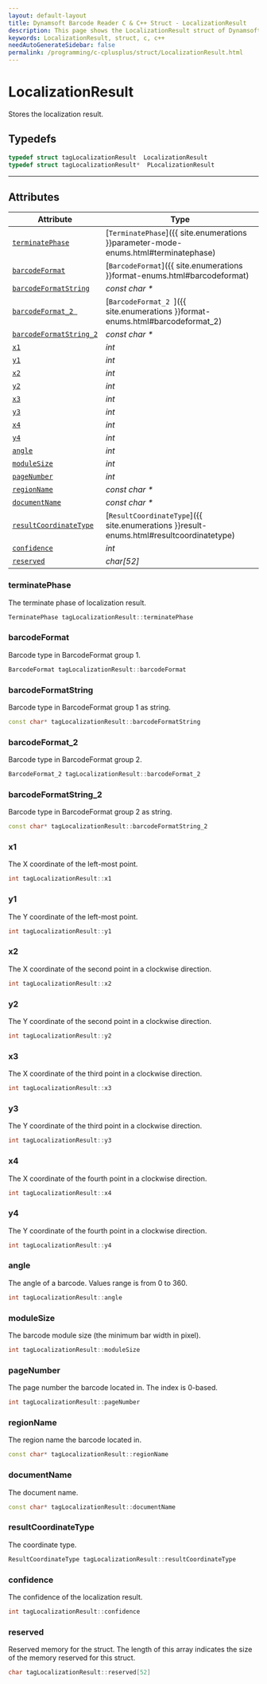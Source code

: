 ```yaml
---
layout: default-layout
title: Dynamsoft Barcode Reader C & C++ Struct - LocalizationResult
description: This page shows the LocalizationResult struct of Dynamsoft Barcode Reader for C & C++ Language.
keywords: LocalizationResult, struct, c, c++
needAutoGenerateSidebar: false
permalink: /programming/c-cplusplus/struct/LocalizationResult.html
---
```



# LocalizationResult
Stores the localization result.

## Typedefs

```cpp
typedef struct tagLocalizationResult  LocalizationResult
typedef struct tagLocalizationResult*  PLocalizationResult
```  
  
---
  

## Attributes
  
| Attribute | Type |
|---------- | ---- |
| [`terminatePhase`](#terminatephase) | [`TerminatePhase`]({{ site.enumerations }}parameter-mode-enums.html#terminatephase) |
| [`barcodeFormat`](#barcodeformat) | [`BarcodeFormat`]({{ site.enumerations }}format-enums.html#barcodeformat) |
| [`barcodeFormatString`](#barcodeformatstring) | *const char \** |
| [`barcodeFormat_2 `](#barcodeformat_2 ) | [`BarcodeFormat_2 `]({{ site.enumerations }}format-enums.html#barcodeformat_2) |
| [`barcodeFormatString_2`](#barcodeformatstring_2) | *const char \** |
| [`x1`](#x1) | *int* |
| [`y1`](#y1) | *int* |
| [`x2`](#x2) | *int* |
| [`y2`](#y2) | *int* |
| [`x3`](#x3) | *int* |
| [`y3`](#y3) | *int* |
| [`x4`](#x4) | *int* |
| [`y4`](#y4) | *int* |
| [`angle`](#angle) | *int* |
| [`moduleSize`](#modulesize) | *int* |
| [`pageNumber`](#pagenumber) | *int* |
| [`regionName`](#regionname) | *const char \** |
| [`documentName`](#documentname)| *const char \** |
| [`resultCoordinateType`](#resultcoordinatetype) | [`ResultCoordinateType`]({{ site.enumerations }}result-enums.html#resultcoordinatetype) |
| [`confidence`](#confidence) | *int* |
| [`reserved`](#reserved) | *char\[52\]* |


### terminatePhase
The terminate phase of localization result.
```cpp
TerminatePhase tagLocalizationResult::terminatePhase
```

### barcodeFormat
Barcode type in BarcodeFormat group 1.
```cpp
BarcodeFormat tagLocalizationResult::barcodeFormat
```

### barcodeFormatString
Barcode type in BarcodeFormat group 1 as string.
```cpp
const char* tagLocalizationResult::barcodeFormatString
```

### barcodeFormat_2
Barcode type in BarcodeFormat group 2.
```cpp
BarcodeFormat_2 tagLocalizationResult::barcodeFormat_2
```

### barcodeFormatString_2
Barcode type in BarcodeFormat group 2 as string.
```cpp
const char* tagLocalizationResult::barcodeFormatString_2
```

### x1
The X coordinate of the left-most point.
```cpp
int tagLocalizationResult::x1
```

### y1
The Y coordinate of the left-most point.
```cpp
int tagLocalizationResult::y1
```

### x2
The X coordinate of the second point in a clockwise direction.
```cpp
int tagLocalizationResult::x2
```

### y2
The Y coordinate of the second point in a clockwise direction.
```cpp
int tagLocalizationResult::y2
```

### x3
The X coordinate of the third point in a clockwise direction.
```cpp
int tagLocalizationResult::x3
```

### y3
The Y coordinate of the third point in a clockwise direction.
```cpp
int tagLocalizationResult::y3
```

### x4
The X coordinate of the fourth point in a clockwise direction.
```cpp
int tagLocalizationResult::x4
```

### y4
The Y coordinate of the fourth point in a clockwise direction.
```cpp
int tagLocalizationResult::y4
```

### angle
The angle of a barcode. Values range is from 0 to 360.
```cpp
int tagLocalizationResult::angle
```

### moduleSize
The barcode module size (the minimum bar width in pixel).
```cpp
int tagLocalizationResult::moduleSize
```

### pageNumber
The page number the barcode located in. The index is 0-based.
```cpp
int tagLocalizationResult::pageNumber
```

### regionName
The region name the barcode located in.
```cpp
const char* tagLocalizationResult::regionName
```

### documentName
The document name.
```cpp
const char* tagLocalizationResult::documentName
```

### resultCoordinateType
The coordinate type.
```cpp
ResultCoordinateType tagLocalizationResult::resultCoordinateType
```

### confidence
The confidence of the localization result.
```cpp
int tagLocalizationResult::confidence
```

### reserved
Reserved memory for the struct. The length of this array indicates the size of the memory reserved for this struct.
```cpp
char tagLocalizationResult::reserved[52]
```
